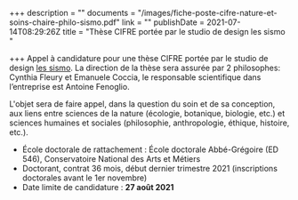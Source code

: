 +++
description = ""
documents = "/images/fiche-poste-cifre-nature-et-soins-chaire-philo-sismo.pdf"
link = ""
publishDate = 2021-07-14T08:29:26Z
title = "Thèse CIFRE portée par le studio de design les sismo "

+++
Appel à candidature pour une thèse CIFRE portée par le studio de design [les sismo](http://www.les-sismo.com/). La direction de la thèse sera assurée par 2 philosophes: Cynthia Fleury et Emanuele Coccia, le responsable scientifique dans l’entreprise est Antoine Fenoglio.

L'objet sera de faire appel, dans la question du soin et de sa conception, aux liens entre sciences de la nature (écologie, botanique, biologie, etc.) et sciences humaines et sociales (philosophie, anthropologie, éthique, histoire, etc.).

* École doctorale de rattachement : École doctorale Abbé-Grégoire (ED 546), Conservatoire National des Arts et Métiers
* Doctorant, contrat 36 mois, début dernier trimestre 2021 (inscriptions doctorales avant le 1er novembre)
* Date limite de candidature : **27 août 2021**